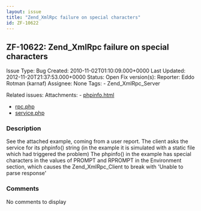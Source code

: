 ```yaml
---
layout: issue
title: "Zend_XmlRpc failure on special characters"
id: ZF-10622
---
```


ZF-10622: Zend\_XmlRpc failure on special characters
----------------------------------------------------

 Issue Type: Bug Created: 2010-11-02T01:10:09.000+0000 Last Updated: 2012-11-20T21:37:53.000+0000 Status: Open Fix version(s): 
 Reporter:  Eddo Rotman (karnaf)  Assignee:  None  Tags: - Zend\_XmlRpc\_Server
 
 Related issues: 
 Attachments: - [phpinfo.html](/issues/secure/attachment/13413/phpinfo.html)
- [rpc.php](/issues/secure/attachment/13412/rpc.php)
- [service.php](/issues/secure/attachment/13411/service.php)
 
### Description

See the attached example, coming from a user report. The client asks the service for its phpinfo() string (in the example it is simulated with a static file which had triggered the problem) The phpinfo() in the example has special characters in the values of PROMPT and RPROMPT in the Environment section, which causes the Zend\_XmlRpc\_Client to break with 'Unable to parse response'

 

 

### Comments

No comments to display
